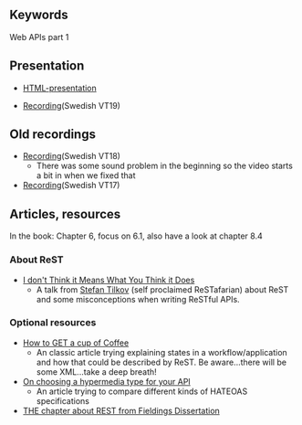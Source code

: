 ## Keywords
Web APIs part 1

## Presentation
- [HTML-presentation](https://rawgit.com/1dv527/syllabus/master/lectures/02/index.html#/)

- [Recording](https://youtu.be/F5YhvXRSybk?t=86)(Swedish VT19)

## Old recordings
- [Recording](https://youtu.be/tLr2isWaVig?t=888)(Swedish VT18)
  - There was some sound problem in the beginning so the video starts a bit in when we fixed that
- [Recording](https://youtu.be/jd3Q3FDtKAw?t=821)(Swedish VT17)

## Articles, resources
In the book: Chapter 6, focus on 6.1, also have a look at chapter 8.4

### About ReST
- [I don't Think it Means What You Think it Does](https://www.youtube.com/watch?v=pspy1H6A3FM)
  - A talk from [Stefan Tilkov](https://www.innoq.com/blog/st/) (self proclaimed ReSTafarian) about ReST and some misconceptions when writing ReSTful APIs.


### Optional resources
- [How to GET a cup of Coffee](https://www.infoq.com/articles/webber-rest-workflow)
  - An classic article trying explaining states in a workflow/application and how that could be described by ReST. Be aware...there will be some XML...take a deep breath!
- [On choosing a hypermedia type for your API](https://sookocheff.com/post/api/on-choosing-a-hypermedia-format/)
  - An article trying to compare different kinds of HATEOAS specifications
- [THE chapter about REST from Fieldings Dissertation](https://www.ics.uci.edu/~fielding/pubs/dissertation/rest_arch_style.htm)
